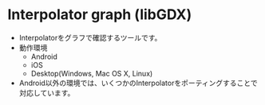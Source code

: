 
Interpolator graph (libGDX)
==================================

* Interpolatorをグラフで確認するツールです。
* 動作環境
  * Android
  * iOS
  * Desktop(Windows, Mac OS X, Linux)
* Android以外の環境では、いくつかのInterpolatorをポーティングすることで対応しています。



